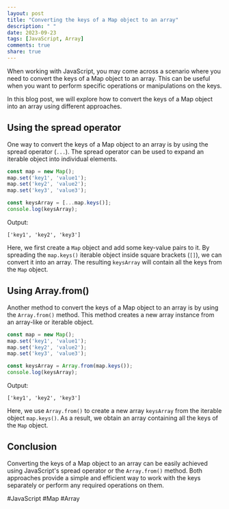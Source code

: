 ```yaml
---
layout: post
title: "Converting the keys of a Map object to an array"
description: " "
date: 2023-09-23
tags: [JavaScript, Array]
comments: true
share: true
---
```


When working with JavaScript, you may come across a scenario where you need to convert the keys of a Map object to an array. This can be useful when you want to perform specific operations or manipulations on the keys.

In this blog post, we will explore how to convert the keys of a Map object into an array using different approaches.

## Using the spread operator

One way to convert the keys of a Map object to an array is by using the spread operator (`...`). The spread operator can be used to expand an iterable object into individual elements.

```javascript
const map = new Map();
map.set('key1', 'value1');
map.set('key2', 'value2');
map.set('key3', 'value3');

const keysArray = [...map.keys()];
console.log(keysArray);
```

Output:
```
['key1', 'key2', 'key3']
```

Here, we first create a `Map` object and add some key-value pairs to it. By spreading the `map.keys()` iterable object inside square brackets (`[]`), we can convert it into an array. The resulting `keysArray` will contain all the keys from the `Map` object.

## Using Array.from()

Another method to convert the keys of a Map object to an array is by using the `Array.from()` method. This method creates a new array instance from an array-like or iterable object.

```javascript
const map = new Map();
map.set('key1', 'value1');
map.set('key2', 'value2');
map.set('key3', 'value3');

const keysArray = Array.from(map.keys());
console.log(keysArray);
```

Output:
```
['key1', 'key2', 'key3']
```

Here, we use `Array.from()` to create a new array `keysArray` from the iterable object `map.keys()`. As a result, we obtain an array containing all the keys of the `Map` object.

## Conclusion

Converting the keys of a Map object to an array can be easily achieved using JavaScript's spread operator or the `Array.from()` method. Both approaches provide a simple and efficient way to work with the keys separately or perform any required operations on them.

#JavaScript #Map #Array